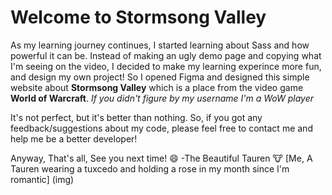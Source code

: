# Welcome to Stormsong Valley
As my learning journey continues, I started learning about Sass and how powerful it can be.
Instead of making an ugly demo page and copying what I'm seeing on the video, I decided to make my learning experince more fun, and design my own project!
So I opened Figma and designed this simple website about **Stormsong Valley** which is a place from the video game **World of Warcraft**.
_If you didn't figure by my username I'm a WoW player_

It's not perfect, but it's better than nothing. So, if you got any feedback/suggestions about my code, please feel free to contact me and help me be a better developer!

Anyway, That's all, See you next time! :smile:
-The Beautiful Tauren :cow:
[Me, A Tauren wearing a tuxcedo and holding a rose in my month since I'm romantic] (img)